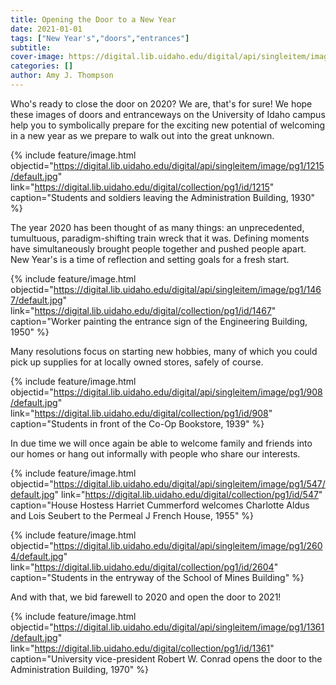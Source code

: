 ```yaml
---
title: Opening the Door to a New Year
date: 2021-01-01
tags: ["New Year's","doors","entrances"]
subtitle: 
cover-image: https://digital.lib.uidaho.edu/digital/api/singleitem/image/pg1/1656/default.jpg
categories: []
author: Amy J. Thompson
---
```


Who's ready to close the door on 2020? We are, that's for sure! We hope these images of doors and entranceways on the University of Idaho campus help you to symbolically prepare for the exciting new potential of welcoming in a new year as we prepare to walk out into the great unknown.

{% include feature/image.html objectid="https://digital.lib.uidaho.edu/digital/api/singleitem/image/pg1/1215/default.jpg" link="https://digital.lib.uidaho.edu/digital/collection/pg1/id/1215" caption="Students and soldiers leaving the Administration Building, 1930" %}

The year 2020 has been thought of as many things: an unprecedented, tumultuous, paradigm-shifting train wreck that it was. Defining moments have simultaneously brought people together and pushed people apart. New Year's is a time of reflection and setting goals for a fresh start. 

{% include feature/image.html objectid="https://digital.lib.uidaho.edu/digital/api/singleitem/image/pg1/1467/default.jpg" link="https://digital.lib.uidaho.edu/digital/collection/pg1/id/1467" caption="Worker painting the entrance sign of the Engineering Building, 1950" %}

Many resolutions focus on starting new hobbies, many of which you could pick up supplies for at locally owned stores, safely of course. 

{% include feature/image.html objectid="https://digital.lib.uidaho.edu/digital/api/singleitem/image/pg1/908/default.jpg" link="https://digital.lib.uidaho.edu/digital/collection/pg1/id/908" caption="Students in front of the Co-Op Bookstore, 1939" %}

In due time we will once again be able to welcome family and friends into our homes or hang out informally with people who share our interests.

{% include feature/image.html objectid="https://digital.lib.uidaho.edu/digital/api/singleitem/image/pg1/547/default.jpg" link="https://digital.lib.uidaho.edu/digital/collection/pg1/id/547" caption="House Hostess Harriet Cummerford welcomes Charlotte Aldus and Lois Seubert to the Permeal J French House, 1955" %}

{% include feature/image.html objectid="https://digital.lib.uidaho.edu/digital/api/singleitem/image/pg1/2604/default.jpg" link="https://digital.lib.uidaho.edu/digital/collection/pg1/id/2604" caption="Students in the entryway of the School of Mines Building" %}

And with that, we bid farewell to 2020 and open the door to 2021! 

{% include feature/image.html objectid="https://digital.lib.uidaho.edu/digital/api/singleitem/image/pg1/1361/default.jpg" link="https://digital.lib.uidaho.edu/digital/collection/pg1/id/1361" caption="University vice-president Robert W. Conrad opens the door to the Administration Building, 1970" %}

